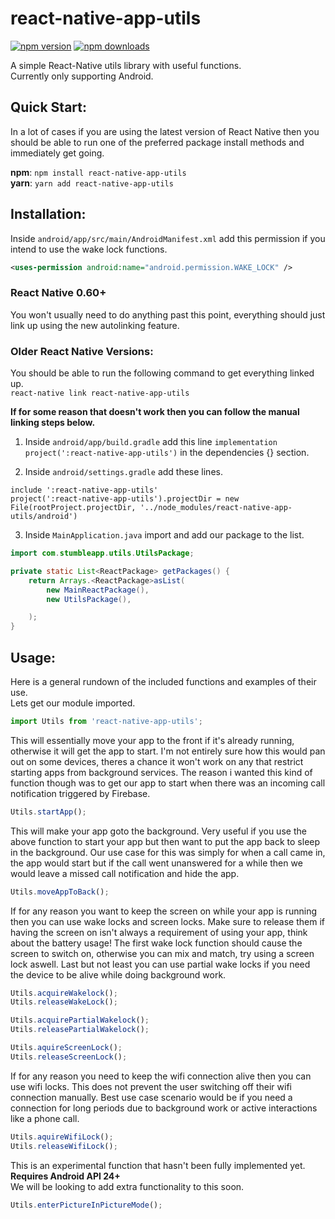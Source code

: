 # react-native-app-utils

[![npm version](https://badge.fury.io/js/react-native-app-utils.svg)](https://badge.fury.io/js/react-native-app-utils)
[![npm downloads](https://img.shields.io/npm/dm/react-native-app-utils.svg?maxAge=2592000)](https://img.shields.io/npm/dm/react-native-app-utils.svg?maxAge=2592000)

A simple React-Native utils library with useful functions.  
Currently only supporting Android.

## Quick Start:
In a lot of cases if you are using the latest version of React Native then you should be able to run one of the preferred package install methods and immediately get going.

**npm**: `npm install react-native-app-utils`  
**yarn**: `yarn add react-native-app-utils`  

## Installation:

Inside `android/app/src/main/AndroidManifest.xml` add this permission if you intend to use the wake lock functions.
```xml
<uses-permission android:name="android.permission.WAKE_LOCK" />
```
### React Native 0.60+
You won't usually need to do anything past this point, everything should just link up using the new autolinking feature.

### Older React Native Versions:
You should be able to run the following command to get everything linked up.  
`react-native link react-native-app-utils`  

**If for some reason that doesn't work then you can follow the manual linking steps below.**

1) Inside `android/app/build.gradle` add this line `implementation project(':react-native-app-utils')` in the dependencies {} section.

2) Inside `android/settings.gradle` add these lines.
```
include ':react-native-app-utils'
project(':react-native-app-utils').projectDir = new File(rootProject.projectDir, '../node_modules/react-native-app-utils/android')
```
3) Inside `MainApplication.java` import and add our package to the list.
```java
import com.stumbleapp.utils.UtilsPackage;

private static List<ReactPackage> getPackages() {
    return Arrays.<ReactPackage>asList(
        new MainReactPackage(),
        new UtilsPackage(),

    );
}
```   
   
## Usage:
Here is a general rundown of the included functions and examples of their use.   
Lets get our module imported.
```javascript
import Utils from 'react-native-app-utils';
```   
   
This will essentially move your app to the front if it's already running, otherwise it will get the app to start.
I'm not entirely sure how this would pan out on some devices, theres a chance it won't work on any that restrict starting apps from background services. The reason i wanted this kind of function though was to get our app to start when there was an incoming call notification triggered by Firebase.
```javascript
Utils.startApp();
```   
   
This will make your app goto the background. Very useful if you use the above function to start your app but then want to put the app back to sleep in the background. Our use case for this was simply for when a call came in, the app would start but if the call went unanswered for a while then we would leave a missed call notification and hide the app.
```javascript
Utils.moveAppToBack();
```   
   
If for any reason you want to keep the screen on while your app is running then you can use wake locks and screen locks. Make sure to release them if having the screen on isn't always a requirement of using your app, think about the battery usage! The first wake lock function should cause the screen to switch on, otherwise you can mix and match, try using a screen lock aswell. Last but not least you can use partial wake locks if you need the device to be alive while doing background work.
```javascript
Utils.acquireWakelock();
Utils.releaseWakeLock();

Utils.acquirePartialWakelock();
Utils.releasePartialWakelock();

Utils.aquireScreenLock();
Utils.releaseScreenLock();
```   
   
If for any reason you need to keep the wifi connection alive then you can use wifi locks. This does not prevent the user switching off their wifi connection manually. Best use case scenario would be if you need a connection for long periods due to background work or active interactions like a phone call.
```javascript
Utils.aquireWifiLock();
Utils.releaseWifiLock();
```   
This is an experimental function that hasn't been fully implemented yet.   
**Requires Android API 24+**   
We will be looking to add extra functionality to this soon.
```javascript
Utils.enterPictureInPictureMode();
```